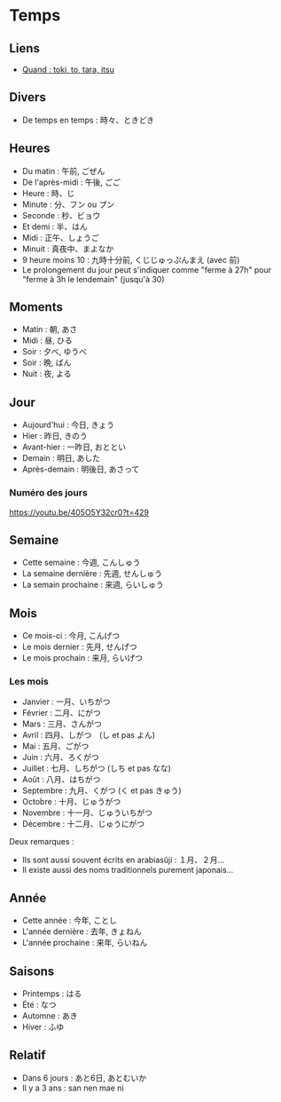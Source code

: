 # Temps

## Liens

- [Quand : toki, to, tara, itsu](https://guidedujaponais.fr/expressions/quand-en-japonais-toki-to-tara-itsu-en-japonais/)

## Divers

- De temps en temps : 時々、ときどき

## Heures

- Du matin : 午前, ごぜん
- De l'après-midi : 午後, ごご
- Heure : 時、じ
- Minute : 分、フン ou プン
- Seconde : 秒、ビョウ
- Et demi : 半、はん
- Midi : 正午、しょうご
- Minuit : 真夜中、まよなか
- 9 heure moins 10 : 九時十分前, くじじゅっぷんまえ (avec 前)
- Le prolongement du jour peut s'indiquer comme "ferme à 27h" pour "ferme à 3h le lendemain" (jusqu'à 30)

## Moments

- Matin : 朝, あさ
- Midi : 昼, ひる
- Soir : 夕べ, ゆうべ
- Soir : 晩, ばん
- Nuit : 夜, よる

## Jour

- Aujourd'hui : 今日, きょう
- Hier : 昨日, きのう
- Avant-hier : 一昨日, おととい
- Demain : 明日, あした
- Après-demain : 明後日, あさって

### Numéro des jours

https://youtu.be/405O5Y32cr0?t=429

## Semaine

- Cette semaine : 今週, こんしゅう
- La semaine dernière : 先週, せんしゅう
- La semain prochaine : 来週, らいしゅう

## Mois

- Ce mois-ci : 今月, こんげつ
- Le mois dernier : 先月, せんげつ
- Le mois prochain : 来月, らいげつ

### Les mois

- Janvier : 一月、いちがつ
- Février : 二月、にがつ
- Mars : 三月、さんがつ
- Avril : 四月、しがつ　(し et pas よん)
- Mai : 五月、ごがつ
- Juin : 六月、ろくがつ
- Juillet : 七月、しちがつ (しち et pas なな)
- Août : 八月、はちがつ
- Septembre : 九月、くがつ (く et pas きゅう)
- Octobre : 十月、じゅうがつ
- Novembre : 十一月、じゅういちがつ
- Décembre : 十二月、じゅうにがつ

Deux remarques :

- Ils sont aussi souvent écrits en arabiasûji : １月、２月…
- Il existe aussi des noms traditionnels purement japonais...

## Année

- Cette année : 今年, ことし
- L'année dernière : 去年, きょねん
- L'année prochaine : 来年, らいねん

## Saisons

- Printemps : はる
- Été : なつ
- Automne : あき
- Hiver : ふゆ

## Relatif

- Dans 6 jours : あと6日, あとむいか
- Il y a 3 ans : san nen mae ni
